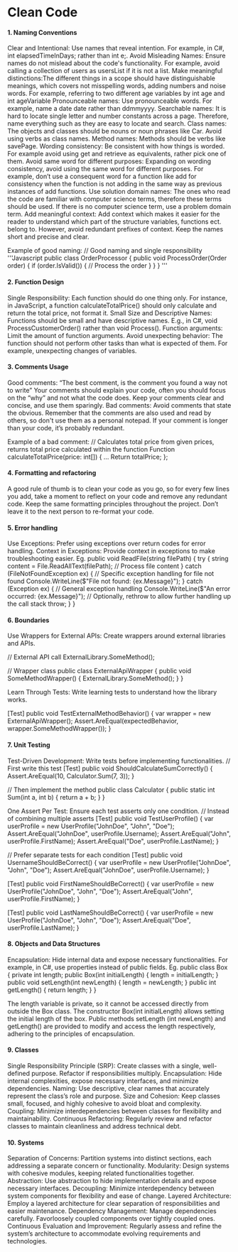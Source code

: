 # Clean Code

#### 1. Naming Conventions
Clear and Intentional: Use names that reveal intention. For example, in C#, int elapsedTimeInDays; rather than int e;.
Avoid Misleading Names: Ensure names do not mislead about the code's functionality. For example, avoid calling a collection of users as usersList if it is not a list.
Make meaningful distinctions:The different things in a scope should have distinguishable meanings, which covers not misspelling words, adding numbers and noise words. For example, referring to two different age variables by int age and int ageVariable
Pronounceable names: Use pronounceable words. For example, name a date date rather than ddmmyyyy.
Searchable names: It is hard to locate single letter and number constants across a page. Therefore, name everything such as they are easy to locate and search. 
Class names: The objects and classes should be nouns or noun phrases like Car. Avoid using verbs as class names.
Method names: Methods should be verbs like savePage.
Wording consistency: Be consistent with how things is worded. For example avoid using get and retrieve as equivalents, rather pick one of them.
Avoid same word for different purposes: Expanding on wording consistency, avoid using the same word for different purposes. For example, don’t use a consequent word for a function like add for consistency when the function is not adding in the same way as previous instances of add functions.
Use solution domain names: The ones who read the code are familiar with computer science terms, therefore these terms should be used. If there is no computer science term, use a problem domain term.
Add meaningful context: Add context which makes it easier for the reader to understand which part of the structure variables, functions ect. belong to. However, avoid redundant prefixes of context. Keep the names short and precise and clear.

Example of good naming:
// Good naming and single responsibility
'''Javascript
public class OrderProcessor
{
    public void ProcessOrder(Order order)
    {
        if (order.IsValid())
        {
            // Process the order
        }
    }
}
'''


#### 2. Function Design
Single Responsibility: Each function should do one thing only. For instance, in JavaScript, a function calculateTotalPrice() should only calculate and return the total price, not format it.
Small Size and Descriptive Names: Functions should be small and have descriptive names. E.g., in C#, void ProcessCustomerOrder() rather than void Process().
Function arguments: Limit the amount of function arguments. 
Avoid unexpecting behavior: The function should not perform other tasks than what is expected of them. For example, unexpecting changes of variables.

#### 3. Comments Usage
Good comments:
“The best comment, is the comment you found a way not to write”
Your comments should explain your code, often you should focus on the “why” and not what the code does. 
Keep your comments clear and concise, and use them sparingly. 
Bad comments: 
Avoid comments that state the obvious.
Remember that the comments are also used and read by others, so don't use them as a personal notepad. 
If your comment is longer than your code, it’s probably redundant. 

Example of a bad comment:
// Calculates total price from given prices, returns total price calculated within the function
Function calculateTotalPrice(price: int[]) {
…
Return totalPrice;
};

#### 4. Formatting and refactoring
A good rule of thumb is to clean your code as you go, so for every few lines you add, take a moment to reflect on your code and remove any redundant code. 
Keep the same formatting principles throughout the project.
Don’t leave it to the next person to re-format your code. 

#### 5. Error handling
Use Exceptions: Prefer using exceptions over return codes for error handling.
Context in Exceptions: Provide context in exceptions to make troubleshooting easier.
Eg.
public void ReadFile(string filePath)
{
    try
    {
        string content = File.ReadAllText(filePath);
        // Process file content
    }
    catch (FileNotFoundException ex)
    {
        // Specific exception handling for file not found
        Console.WriteLine($"File not found: {ex.Message}");
    }
    catch (Exception ex)
    {
        // General exception handling
        Console.WriteLine($"An error occurred: {ex.Message}");
        // Optionally, rethrow to allow further handling up the call stack
        throw;
    }
}



#### 6. Boundaries
Use Wrappers for External APIs: Create wrappers around external libraries and APIs.

// External API call
ExternalLibrary.SomeMethod();

// Wrapper class
public class ExternalApiWrapper {
    public void SomeMethodWrapper() {
        ExternalLibrary.SomeMethod();
    }
}

Learn Through Tests: Write learning tests to understand how the library works.

[Test]
public void TestExternalMethodBehavior() {
    var wrapper = new ExternalApiWrapper();
    Assert.AreEqual(expectedBehavior, wrapper.SomeMethodWrapper());
}



#### 7. Unit Testing
Test-Driven Development: Write tests before implementing functionalities.
// First write this test
[Test]
public void ShouldCalculateSumCorrectly() {
    Assert.AreEqual(10, Calculator.Sum(7, 3));
}

// Then implement the method
public class Calculator {
    public static int Sum(int a, int b) {
        return a + b;
    }
}


One Assert Per Test: Ensure each test asserts only one condition.
// Instead of combining multiple asserts
[Test]
public void TestUserProfile() {
    var userProfile = new UserProfile("JohnDoe", "John", "Doe");
    Assert.AreEqual("JohnDoe", userProfile.Username);
    Assert.AreEqual("John", userProfile.FirstName);
    Assert.AreEqual("Doe", userProfile.LastName);
}

// Prefer separate tests for each condition
[Test]
public void UsernameShouldBeCorrect() {
    var userProfile = new UserProfile("JohnDoe", "John", "Doe");
    Assert.AreEqual("JohnDoe", userProfile.Username);
}

[Test]
public void FirstNameShouldBeCorrect() {
    var userProfile = new UserProfile("JohnDoe", "John", "Doe");
    Assert.AreEqual("John", userProfile.FirstName);
}

[Test]
public void LastNameShouldBeCorrect() {
    var userProfile = new UserProfile("JohnDoe", "John", "Doe");
    Assert.AreEqual("Doe", userProfile.LastName);
}


#### 8. Objects and Data Structures
Encapsulation: Hide internal data and expose necessary functionalities. For example, in C#, use properties instead of public fields.
Eg.
public class Box {
    private int length;
    public Box(int initialLength) {
        length = initialLength;
    }
    public void setLength(int newLength) {
        length = newLength;
    }
    public int getLength() {
        return length;
    }
}

The length variable is private, so it cannot be accessed directly from outside the Box class.
The constructor Box(int initialLength) allows setting the initial length of the box.
Public methods setLength (int newLength) and getLength() are provided to modify and access the length respectively, adhering to the principles of encapsulation.

#### 9. Classes
Single Responsibility Principle (SRP): Create classes with a single, well-defined purpose. Refactor if responsibilities multiply.
Encapsulation: Hide internal complexities, expose necessary interfaces, and minimize dependencies.
Naming: Use descriptive, clear names that accurately represent the class’s role and purpose.
Size and Cohesion: Keep classes small, focused, and highly cohesive to avoid bloat and complexity.
Coupling: Minimize interdependencies between classes for flexibility and maintainability.
Continuous Refactoring: Regularly review and refactor classes to maintain cleanliness and address technical debt.

#### 10. Systems
Separation of Concerns: Partition systems into distinct sections, each addressing a separate concern or functionality.
Modularity: Design systems with cohesive modules, keeping related functionalities together.
Abstraction: Use abstraction to hide implementation details and expose necessary interfaces.
Decoupling: Minimize interdependency between system components for flexibility and ease of change.
Layered Architecture: Employ a layered architecture for clear separation of responsibilities and easier maintenance.
Dependency Management: Manage dependencies carefully. Favorloosely  coupled components over tightly coupled ones.
Continuous Evaluation and Improvement: Regularly assess and refine the system’s architecture to accommodate evolving requirements and technologies.
